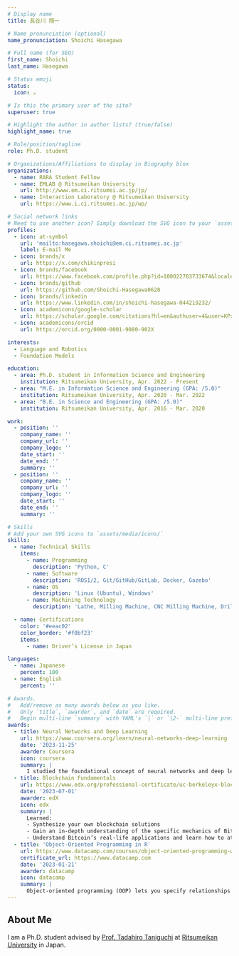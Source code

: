```yaml
---
# Display name
title: 長谷川 翔一

# Name pronunciation (optional)
name_pronunciation: Shoichi Hasegawa

# Full name (for SEO)
first_name: Shoichi
last_name: Hasegawa

# Status emoji
status:
  icon: ☕️

# Is this the primary user of the site?
superuser: true

# Highlight the author in author lists? (true/false)
highlight_name: true

# Role/position/tagline
role: Ph.D. student

# Organizations/Affiliations to display in Biography blox
organizations:
  - name: RARA Student Fellow
  - name: EMLAB @ Ritsumeikan University
    url: http://www.em.ci.ritsumei.ac.jp/jp/
  - name: Interaction Laboratory @ Ritsumeikan University 
    url: https://www.i.ci.ritsumei.ac.jp/wp/

# Social network links
# Need to use another icon? Simply download the SVG icon to your `assets/media/icons/` folder.
profiles:
  - icon: at-symbol
    url: 'mailto:hasegawa.shoichi@em.ci.ritsumei.ac.jp'
    label: E-mail Me
  - icon: brands/x
    url: https://x.com/chikinpresi
  - icon: brands/facebook
    url: https://www.facebook.com/profile.php?id=100022703733674&locale=ja_JP
  - icon: brands/github
    url: https://github.com/Shoichi-Hasegawa0628
  - icon: brands/linkedin
    url: https://www.linkedin.com/in/shoichi-hasegawa-044219232/
  - icon: academicons/google-scholar
    url: https://scholar.google.com/citations?hl=en&authuser=4&user=KPxSCJUAAAAJ
  - icon: academicons/orcid
    url: https://orcid.org/0000-0001-9080-902X

interests:
  - Language and Robotics
  - Foundation Models

education:
  - area: Ph.D. student in Information Science and Engineering
    institution: Ritsumeikan University, Apr. 2022 - Present
  - area: "M.E. in Information Science and Engineering (GPA: /5.0)"
    institution: Ritsumeikan University, Apr. 2020 - Mar. 2022
  - area: "B.E. in Science and Engineering (GPA: /5.0)"
    institution: Ritsumeikan University, Apr. 2016 - Mar. 2020

work:
  - position: ''
    company_name: ''
    company_url: ''
    company_logo: ''
    date_start: ''
    date_end: ''
    summary: ''
  - position: ''
    company_name: ''
    company_url: ''
    company_logo: ''
    date_start: ''
    date_end: ''
    summary: ''

# Skills
# Add your own SVG icons to `assets/media/icons/`
skills:
  - name: Technical Skills
    items:
      - name: Programming
        description: 'Python, C'
      - name: Software
        description: 'ROS1/2, Git/GitHub/GitLab, Docker, Gazebo'
      - name: OS
        description: 'Linux (Ubuntu), Windows'
      - name: Machining Technology
        description: 'Lathe, Milling Machine, CNC Milling Machine, Drilling Machine, 3D Printing, Laser Cutter'

  - name: Certifications
    color: '#eeac02'
    color_border: '#f0bf23'
    items:
      - name: Driver’s License in Japan

languages:
  - name: Japanese
    percent: 100
  - name: English
    percent: ''

# Awards.
#   Add/remove as many awards below as you like.
#   Only `title`, `awarder`, and `date` are required.
#   Begin multi-line `summary` with YAML's `|` or `|2-` multi-line prefix and indent 2 spaces below.
awards:
  - title: Neural Networks and Deep Learning
    url: https://www.coursera.org/learn/neural-networks-deep-learning
    date: '2023-11-25'
    awarder: Coursera
    icon: coursera
    summary: |
      I studied the foundational concept of neural networks and deep learning. By the end, I was familiar with the significant technological trends driving the rise of deep learning; build, train, and apply fully connected deep neural networks; implement efficient (vectorized) neural networks; identify key parameters in a neural network’s architecture; and apply deep learning to your own applications.
  - title: Blockchain Fundamentals
    url: https://www.edx.org/professional-certificate/uc-berkeleyx-blockchain-fundamentals
    date: '2023-07-01'
    awarder: edX
    icon: edx
    summary: |
      Learned:
      - Synthesize your own blockchain solutions
      - Gain an in-depth understanding of the specific mechanics of Bitcoin
      - Understand Bitcoin’s real-life applications and learn how to attack and destroy Bitcoin, Ethereum, smart contracts and Dapps, and alternatives to Bitcoin’s Proof-of-Work consensus algorithm
  - title: 'Object-Oriented Programming in R'
    url: https://www.datacamp.com/courses/object-oriented-programming-with-s3-and-r6-in-r
    certificate_url: https://www.datacamp.com
    date: '2023-01-21'
    awarder: datacamp
    icon: datacamp
    summary: |
      Object-oriented programming (OOP) lets you specify relationships between functions and the objects that they can act on, helping you manage complexity in your code. This is an intermediate level course, providing an introduction to OOP, using the S3 and R6 systems. S3 is a great day-to-day R programming tool that simplifies some of the functions that you write. R6 is especially useful for industry-specific analyses, working with web APIs, and building GUIs.
---
```


## About Me

I am a Ph.D. student advised by [Prof. Tadahiro Taniguchi](https://www.tanichu.com/) at [Ritsumeikan University](https://en.ritsumei.ac.jp/gsise/) in Japan.
